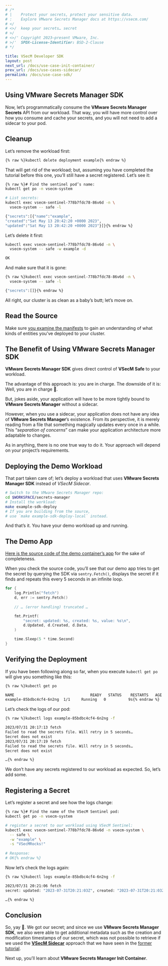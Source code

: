 ```yaml
---
# /*
# |    Protect your secrets, protect your sensitive data.
# :    Explore VMware Secrets Manager docs at https://vsecm.com/
# </
# <>/  keep your secrets… secret
# >/
# <>/' Copyright 2023–present VMware, Inc.
# >/'  SPDX-License-Identifier: BSD-2-Clause
# */

title: VSecM Developer SDK
layout: post
next_url: /docs/use-case-init-container/
prev_url: /docs/use-cases-sidecar/
permalink: /docs/use-case-sdk/
---
```


## Using **VMware Secrets Manager SDK**

Now, let’s programmatically consume the **VMware Secrets Manager Secrets** API from our
workload. That way, you will have more control over how you consume and cache
your secrets, and you will not need to add a sidecar to your pod.

## Cleanup

Let’s remove the workload first:

```bash 
{% raw %}kubectl delete deployment example{% endraw %}
```

That will get rid of the workload; but, assuming you have completed the tutorial
before this one, you’ll still have a secret registered. Let’s see it:

```bash
{% raw %}# Find the sentinel pod’s name:
kubectl get po -n vsecm-system

# List secrets:
kubectl exec vsecm-sentinel-778b7fdc78-86v6d -n \
  vsecm-system -- safe -l

{"secrets":[{"name":"example",
"created":"Sat May 13 20:42:20 +0000 2023",
"updated":"Sat May 13 20:42:20 +0000 2023"}]}{% endraw %}
```

Let’s delete it first:

```bash 
kubectl exec vsecm-sentinel-778b7fdc78-86v6d -n \
  vsecm-system -- safe -w example -d

OK
```

And make sure that it is gone:

```bash
{% raw %}kubectl exec vsecm-sentinel-778b7fdc78-86v6d -n \
  vsecm-system -- safe -l

{"secrets":[]}{% endraw %}
```

All right, our cluster is as clean as a baby’s butt; let’s move on.

## Read the Source

Make sure [you examine the manifests][workload-yaml] to gain an understanding
of what kinds of entities you’ve deployed to your cluster.

[workload-yaml]: https://github.com/vmware-tanzu/secrets-manager/tree/main/examples/using-sdk/k8s

## The Benefit of Using **VMware Secrets Manager SDK**

**VMware Secrets Manager SDK** gives direct control of **VSecM Safe** to your workload.

The advantage of this approach is: you are in charge.
The downside of it is: Well, you are in charge 🙂.

But, jokes aside, your application will have to be
more tightly bound to **VMware Secrets Manager** without a sidecar.

However, when you use a sidecar, your application does not have any idea of
**VMware Secrets Manager**’s existence. From its perspective, it is merely reading from a file
that something magically updates every once in a while. This
“*separation of concerns*” can make your application architecture more
adaptable to changes.

As in anything, there is no one true way to do it. Your approach will depend
on your project’s requirements.

## Deploying the Demo Workload

That part taken care of; let’s deploy a workload that uses **VMware Secrets Manager SDK**
instead of *VSecM Sidecar*.

```bash 
# Switch to the VMware Secrets Manager repo:
cd $WORKSPACE/secrets-manager
# Install the workload:
make example-sdk-deploy
# If you are building from the source, 
# use `make example-sdk-deploy-local` instead.
```

And that’s it. You have your demo workload up and running.

## The Demo App

[Here is the source code of the demo container’s app][workload-src] for the
sake of completeness.

[workload-src]: https://github.com/vmware-tanzu/secrets-manager/blob/main/examples/using-sdk/main.go

When you check the source code, you’ll see that our demo app tries to get the
secret by querying the SDK via `sentry.Fetch()`, displays the secret if it finds
and repeats this every 5 seconds in an infinite loop.

```go 
for {
    log.Println("fetch")
    d, err := sentry.Fetch()
    
    // … (error handling) truncated …

    fmt.Printf(
        "secret: updated: %s, created: %s, value: %s\n",
        d.Updated, d.Created, d.Data,
    )

    time.Sleep(5 * time.Second)
}
```

## Verifying the Deployment

If you have been following along so far, when you execute `kubectl get po` will
give you something like this:

```bash 
{% raw %}kubectl get po

NAME                                  READY   STATUS    RESTARTS   AGE
example-85bdbc4cf4-6n2ng  1/1     Running   0          9s{% endraw %}
```

Let’s check the logs of our pod:

```bash 
{% raw %}kubectl logs example-85bdbc4cf4-6n2ng -f

2023/07/31 20:17:13 fetch
Failed to read the secrets file. Will retry in 5 seconds…
Secret does not exist
2023/07/31 20:17:19 fetch
Failed to read the secrets file. Will retry in 5 seconds…
Secret does not exist

…{% endraw %}
```

We don’t have any secrets registered to our workload as expected. So, let’s
add some.

## Registering a Secret

Let’s register a secret and see how the logs change:

```bash 
{% raw %}# Find the name of the VSecM Sentinel pod:
kubectl get po -n vsecm-system

# register a secret to our workload using VSecM Sentinel:
kubectl exec vsecm-sentinel-778b7fdc78-86v6d -n vsecm-system \
  -- safe \
  -w "example" \
  -s "VSecMRocks!"
  
# Response: 
# OK{% endraw %}
```

Now let’s check the logs again:

```bash 
{% raw %}kubectl logs example-85bdbc4cf4-6n2ng -f

2023/07/31 20:21:06 fetch
secret: updated: "2023-07-31T20:21:03Z", created: "2023-07-31T20:21:03Z", value: VSecMRocks!

…{% endraw %}
```

[demo-sidecar]: /docs/use-case-sidecar

## Conclusion

So, yay 🎉.  We got our secret; and since we use **VMware Secrets Manager SDK**, we also were able
to get additional metadata such as the creation and modification timestamps of
our secret, which was not possible to retrieve if we used the
[**VSecM Sidecar**][demo-sidecar] approach that we have seen in the
[former tutorial][demo-sidecar].

Next up, you’ll learn about **VMware Secrets Manager Init Container**.
